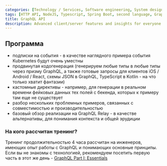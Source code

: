 ```yaml
---
categories: [Technology / Services, Software engineering, System design]
tags: [HTTP API, NodeJS, Typescript, Spring Boot, second language, GraphQL]
title: GraphQL API
description: Advanced client/server features and insights for everyone experienced with REST
---
```

## Программа
- подписки на события - в качестве наглядного примера события Kubernetes будут очень уместны 
- продвинутая кодогенерация (генерируем любые типы в любые типы через призму GraphQL, а также готовые запросы для клиентов iOS / Android / React, схемы JSON в GraphQL, TypeScript в Kotlin - на что только хватит фантазии)
- кастомные директивы - например, для генерации в реальном времени фейковых данных тех полей с бекенда, которых к примеру там еще не существует 
- разбор нескольких проблемных примеров, связанных с совместимостью и производительностью
- базовый обзор реализации на GraphQL Relay - в качестве альтернативы, для понимания контекста и общей эрудиции

### На кого рассчитан тренинг?
Тренинг продолжительностью 4 часа рассчитан на инженеров, имеющих опыт работы с GraphQL и понимающих основные принципы. 
Если вы не знакомы с технологией, рекомендуем посетить первую часть в этот же день - [GraphQL Part I: Essentials](/trainings/ts-020/)
